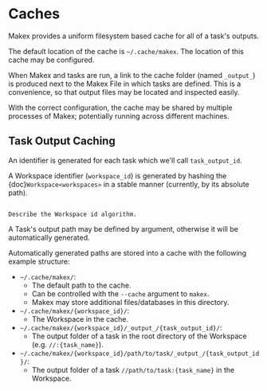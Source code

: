 # Caches

Makex provides a uniform filesystem based cache for all of a task's outputs. 

The default location of the cache is `~/.cache/makex`. The location of this cache may be configured.

When Makex and tasks are run, a link to the cache folder (named `_output_`) is produced next to the Makex File in which tasks are defined. This is a convenience, so that output files may be located and inspected easily.  

With the correct configuration, the cache may be shared by multiple processes of Makex; potentially running across different machines.

## Task Output Caching

An identifier is generated for each task which we'll call `task_output_id`.

A Workspace identifier (`workspace_id`) is generated by hashing the {doc}`Workspace<workspaces>` in a stable manner (currently, by its absolute path).

<!--WORKSPACE_ID environment variable may be used to control the workspace id.-->

```{todo}

Describe the Workspace id algorithm.
```

A Task's output path may be defined by argument, otherwise it will be automatically generated.

Automatically generated paths are stored into a cache with the following example structure:  

- `~/.cache/makex/`: 
  - The default path to the cache. 
  - Can be controlled with the `--cache` argument to `makex`.
  - Makex may store additional files/databases in this directory.
- `~/.cache/makex/{workspace_id}/`: 
  - The Workspace in the cache.
- `~/.cache/makex/{workspace_id}/_output_/{task_output_id}/`: 
  - The output folder of a task in the root directory of the Workspace (e.g. `//:{task_name}`).
- `~/.cache/makex/{workspace_id}/path/to/task/_output_/{task_output_id}/`:
  - The output folder of a task `//path/to/task:{task_name}` in the Workspace.


<!-- `~/.cache/makex/{workspace-id}.sqlite`: A metadata file used to store state externally.-->
